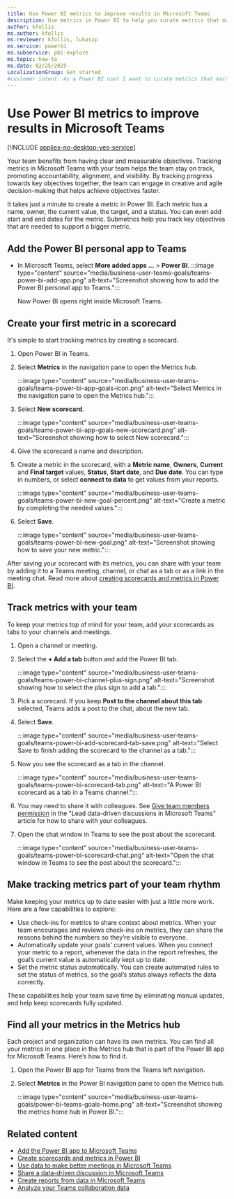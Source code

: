 ```yaml
---
title: Use Power BI metrics to improve results in Microsoft Teams
description: Use metrics in Power BI to help you curate metrics that matter, assign them to the right people, and track over time.
author: kfollis
ms.author: kfollis
ms.reviewer: kfollis, lukaszp
ms.service: powerbi
ms.subservice: pbi-explore
ms.topic: how-to
ms.date: 02/25/2025
LocalizationGroup: Get started
#customer intent: As a Power BI user I want to curate metrics that matter.
---
```



# Use Power BI metrics to improve results in Microsoft Teams

[!INCLUDE [applies-no-desktop-yes-service](../includes/applies-no-desktop-yes-service.md)]

Your team benefits from having clear and measurable objectives. Tracking metrics in Microsoft Teams with your team helps the team stay on track, promoting accountability, alignment, and visibility. By tracking progress towards key objectives together, the team can engage in creative and agile decision-making that helps achieve objectives faster.

It takes just a minute to create a metric in Power BI. Each metric has a name, owner, the current value, the target, and a status. You can even add start and end dates for the metric. Submetrics help you track key objectives that are needed to support a bigger metric.

## Add the Power BI personal app to Teams

- In Microsoft Teams, select **More added apps ...** > **Power BI**.
    :::image type="content" source="media/business-user-teams-goals/teams-power-bi-add-app.png" alt-text="Screenshot showing how to add the Power BI personal app to Teams.":::

    Now Power BI opens right inside Microsoft Teams.

## Create your first metric in a scorecard

It's simple to start tracking metrics by creating a scorecard.

1. Open Power BI in Teams.
2. Select **Metrics** in the navigation pane to open the Metrics hub.

    :::image type="content" source="media/business-user-teams-goals/teams-power-bi-app-goals-icon.png" alt-text="Select Metrics in the navigation pane to open the Metrics hub.":::

3. Select **New scorecard**.

    :::image type="content" source="media/business-user-teams-goals/teams-power-bi-app-goals-new-scorecard.png" alt-text="Screenshot showing how to select New scorecard.":::

4. Give the scorecard a name and description.
5. Create a metric in the scorecard, with a **Metric name**, **Owners**, **Current** and **Final target** values, **Status**, **Start date**, and **Due date**. You can type in numbers, or select **connect to data** to get values from your reports.

    :::image type="content" source="media/business-user-teams-goals/teams-power-bi-new-goal-percent.png" alt-text="Create a metric by completing the needed values.":::

6. Select **Save**.

    :::image type="content" source="media/business-user-teams-goals/teams-power-bi-new-goal.png" alt-text="Screenshot showing how to save your new metric.":::

After saving your scorecard with its metrics, you can share with your team by adding it to a Teams meeting, channel, or chat as a tab or as a link in the meeting chat. Read more about [creating scorecards and metrics in Power BI](../create-reports/service-goals-introduction.md).

## Track metrics with your team

To keep your metrics top of mind for your team, add your scorecards as tabs to your channels and meetings.

1. Open a channel or meeting.
2. Select the **+ Add a tab** button and add the Power BI tab.

    :::image type="content" source="media/business-user-teams-goals/teams-power-bi-channel-plus-sign.png" alt-text="Screenshot showing how to select the plus sign to add a tab.":::

3. Pick a scorecard. If you keep **Post to the channel about this tab** selected, Teams adds a post to the chat, about the new tab.

4. Select **Save**.

    :::image type="content" source="media/business-user-teams-goals/teams-power-bi-add-scorecard-tab-save.png" alt-text="Select Save to finish adding the scorecard to the channel as a tab.":::

5. Now you see the scorecard as a tab in the channel.

    :::image type="content" source="media/business-user-teams-goals/teams-power-bi-scorecard-tab.png" alt-text="A Power BI scorecard as a tab in a Teams channel.":::

6. You may need to share it with colleagues. See [Give team members permission](business-user-teams-share-data.md#give-team-members-permission) in the "Lead data-driven discussions in Microsoft Teams" article for how to share with your colleagues.

7. Open the chat window in Teams to see the post about the scorecard.

    :::image type="content" source="media/business-user-teams-goals/teams-power-bi-scorecard-chat.png" alt-text="Open the chat window in Teams to see the post about the scorecard.":::

## Make tracking metrics part of your team rhythm

Make keeping your metrics up to date easier with just a little more work. Here are a few capabilities to explore:

- Use check-ins for metrics to share context about metrics. When your team encourages and reviews check-ins on metrics, they can share the reasons behind the numbers so they’re visible to everyone.
- Automatically update your goals' current values. When you connect your metric to a report, whenever the data in the report refreshes, the goal’s current value is automatically kept up to date.
- Set the metric status automatically.  You can create automated rules to set the status of metrics, so the goal’s status always reflects the data correctly.

These capabilities help your team save time by eliminating manual updates, and help keep scorecards fully updated.

## Find all your metrics in the Metrics hub

Each project and organization can have its own metrics. You can find all your metrics in one place in the Metrics hub that is part of the Power BI app for Microsoft Teams. Here’s how to find it.

1. Open the Power BI app for Teams from the Teams left navigation.
2. Select **Metrics** in the Power BI navigation pane to open the Metrics hub.

    :::image type="content" source="media/business-user-teams-goals/power-bi-teams-goals-home.png" alt-text="Screenshot showing the metrics home hub in Power BI.":::

## Related content

- [Add the Power BI app to Microsoft Teams](../collaborate-share/service-microsoft-teams-app.md)
- [Create scorecards and metrics in Power BI](../create-reports/service-goals-introduction.md)
- [Use data to make better meetings in Microsoft Teams](business-user-teams-meetings.md)
- [Share a data-driven discussion in Microsoft Teams](business-user-teams-share-data.md)
- [Create reports from data in Microsoft Teams](business-user-teams-create-reports.md)
- [Analyze your Teams collaboration data](business-user-teams-collaboration-data.md)
